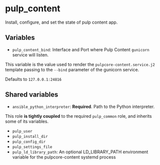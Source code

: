 pulp_content
=============

Install, configure, and set the state of pulp content app.

Variables
---------

* `pulp_content_bind`: Interface and Port where Pulp Content `gunicorn` service will listen.

This variable is the value used to render the `pulpcore-content.service.j2` template passing
to the `--bind` parameter of the gunicorn service.

Defaults to `127.0.0.1:24816`

Shared variables
----------------

* `ansible_python_interpreter`: **Required**. Path to the Python interpreter.

This role **is tightly coupled** to the required `pulp_common` role, and inherits
some of its variables.

* `pulp_user`
* `pulp_install_dir`
* `pulp_config_dir`
* `pulp_settings_file`
* `pulp_ld_library_path`: An optional LD_LIBRARY_PATH environment variable for the pulpcore-content systemd process
